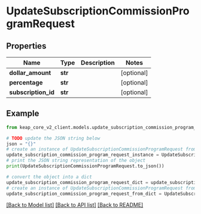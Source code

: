 # UpdateSubscriptionCommissionProgramRequest


## Properties

Name | Type | Description | Notes
------------ | ------------- | ------------- | -------------
**dollar_amount** | **str** |  | [optional] 
**percentage** | **str** |  | [optional] 
**subscription_id** | **str** |  | [optional] 

## Example

```python
from keap_core_v2_client.models.update_subscription_commission_program_request import UpdateSubscriptionCommissionProgramRequest

# TODO update the JSON string below
json = "{}"
# create an instance of UpdateSubscriptionCommissionProgramRequest from a JSON string
update_subscription_commission_program_request_instance = UpdateSubscriptionCommissionProgramRequest.from_json(json)
# print the JSON string representation of the object
print(UpdateSubscriptionCommissionProgramRequest.to_json())

# convert the object into a dict
update_subscription_commission_program_request_dict = update_subscription_commission_program_request_instance.to_dict()
# create an instance of UpdateSubscriptionCommissionProgramRequest from a dict
update_subscription_commission_program_request_from_dict = UpdateSubscriptionCommissionProgramRequest.from_dict(update_subscription_commission_program_request_dict)
```
[[Back to Model list]](../README.md#documentation-for-models) [[Back to API list]](../README.md#documentation-for-api-endpoints) [[Back to README]](../README.md)


